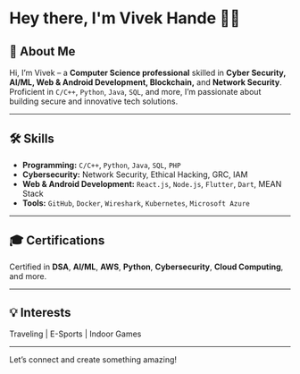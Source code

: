 # Hey there, I'm Vivek Hande 👨‍💻

## 🚀 About Me  

Hi, I’m Vivek – a **Computer Science professional** skilled in **Cyber Security, AI/ML, Web & Android Development, Blockchain,** and **Network Security**. Proficient in `C/C++`, `Python`, `Java`, `SQL`, and more, I’m passionate about building secure and innovative tech solutions.  

---

## 🛠️ Skills  

- **Programming:** `C/C++`, `Python`, `Java`, `SQL`, `PHP`  
- **Cybersecurity:** Network Security, Ethical Hacking, GRC, IAM  
- **Web & Android Development:** `React.js`, `Node.js`, `Flutter`, `Dart`, MEAN Stack  
- **Tools:** `GitHub`, `Docker`, `Wireshark`, `Kubernetes`, `Microsoft Azure`  

---

## 🎓 Certifications  

Certified in **DSA**, **AI/ML**, **AWS**, **Python**, **Cybersecurity**, **Cloud Computing**, and more.  

---

## 💡 Interests  

Traveling | E-Sports | Indoor Games  

---

Let’s connect and create something amazing!  
